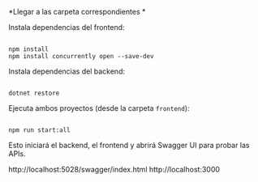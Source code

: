    *Llegar a las carpeta correspondientes *


Instala dependencias del frontend:
   ```

   npm install
   npm install concurrently open --save-dev
   ```

Instala dependencias del backend:
   ```

   dotnet restore
   ```

Ejecuta ambos proyectos (desde la carpeta `frontend`):
   ```

   npm run start:all
   ```

Esto iniciará el backend, el frontend y abrirá Swagger UI para probar las APIs.

http://localhost:5028/swagger/index.html  http://localhost:3000